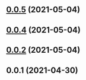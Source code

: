 ## [0.0.5](https://github.com/ipld/js-blockcodec-to-ipld-format/compare/v0.0.4...v0.0.5) (2021-05-04)



## [0.0.4](https://github.com/ipld/js-blockcodec-to-ipld-format/compare/v0.0.3...v0.0.4) (2021-05-04)



## [0.0.2](https://github.com/ipld/js-blockcodec-to-ipld-format/compare/v0.0.1...v0.0.2) (2021-05-04)



## 0.0.1 (2021-04-30)



